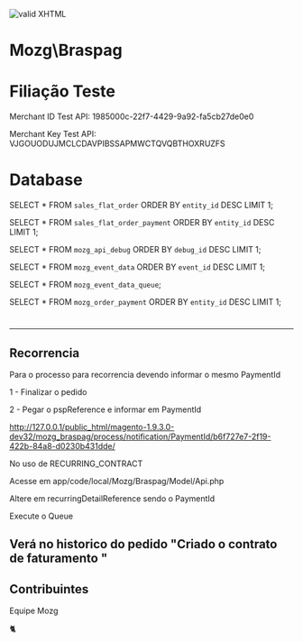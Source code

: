 [checkmark]: https://raw.githubusercontent.com/mozgbrasil/mozgbrasil.github.io/master/assets/images/logos/logo_32_32.png "MOZG"
![valid XHTML][checkmark]

# Mozg\Braspag

# Filiação Teste

Merchant ID Test API: 1985000c-22f7-4429-9a92-fa5cb27de0e0

Merchant Key Test API: VJGOUODUJMCLCDAVPIBSSAPMWCTQVQBTHOXRUZFS

# Database

SELECT * FROM `sales_flat_order` ORDER BY `entity_id` DESC LIMIT 1;

SELECT * FROM `sales_flat_order_payment` ORDER BY `entity_id` DESC LIMIT 1;

SELECT * FROM `mozg_api_debug` ORDER BY `debug_id` DESC LIMIT 1;

SELECT * FROM `mozg_event_data` ORDER BY `event_id` DESC LIMIT 1;

SELECT * FROM `mozg_event_data_queue`;

SELECT * FROM `mozg_order_payment` ORDER BY `entity_id` DESC LIMIT 1;



#


----
## Recorrencia

Para  o processo para recorrencia devendo informar o mesmo PaymentId

1 - Finalizar o pedido

2 - Pegar o pspReference e informar em PaymentId

http://127.0.0.1/public_html/magento-1.9.3.0-dev32/mozg_braspag/process/notification/PaymentId/b6f727e7-2f19-422b-84a8-d0230b431dde/

No uso de RECURRING_CONTRACT 

Acesse em app/code/local/Mozg/Braspag/Model/Api.php

Altere em recurringDetailReference sendo o PaymentId

Execute o Queue

Verá no historico do pedido "Criado o contrato de faturamento "
-----




## Contribuintes

Equipe Mozg

:cat2:
